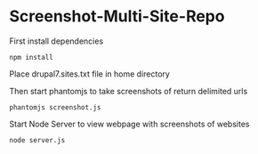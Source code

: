 # Screenshot-Multi-Site-Repo

First install dependencies

`npm install`

Place  drupal7.sites.txt file in home directory

Then start phantomjs to take screenshots of return delimited urls

`phantomjs screenshot.js`

Start Node Server to view webpage with screenshots of websites

`node server.js`
